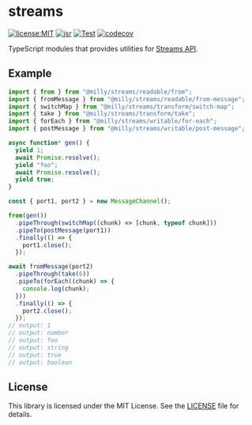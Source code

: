 # streams

[![license:MIT](https://img.shields.io/github/license/Milly/ts-streams)](LICENSE)
[![jsr](https://jsr.io/badges/@milly/streams)](https://jsr.io/@milly/streams)
[![Test](https://github.com/Milly/ts-streams/actions/workflows/test.yml/badge.svg)](https://github.com/Milly/ts-streams/actions/workflows/test.yml)
[![codecov](https://codecov.io/gh/Milly/ts-streams/branch/master/graph/badge.svg)](https://codecov.io/gh/Milly/ts-streams)

TypeScript modules that provides utilities for
[Streams API](https://developer.mozilla.org/docs/Web/API/Streams_API).

## Example

```typescript
import { from } from "@milly/streams/readable/from";
import { fromMessage } from "@milly/streams/readable/from-message";
import { switchMap } from "@milly/streams/transform/switch-map";
import { take } from "@milly/streams/transform/take";
import { forEach } from "@milly/streams/writable/for-each";
import { postMessage } from "@milly/streams/writable/post-message";

async function* gen() {
  yield 1;
  await Promise.resolve();
  yield "foo";
  await Promise.resolve();
  yield true;
}

const { port1, port2 } = new MessageChannel();

from(gen())
  .pipeThrough(switchMap((chunk) => [chunk, typeof chunk]))
  .pipeTo(postMessage(port1))
  .finally(() => {
    port1.close();
  });

await fromMessage(port2)
  .pipeThrough(take(6))
  .pipeTo(forEach((chunk) => {
    console.log(chunk);
  }))
  .finally(() => {
    port2.close();
  });
// output: 1
// output: number
// output: foo
// output: string
// output: true
// output: boolean
```

## License

This library is licensed under the MIT License. See the [LICENSE](./LICENSE)
file for details.
